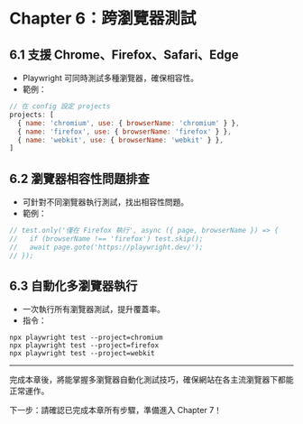 # Chapter 6：跨瀏覽器測試

## 6.1 支援 Chrome、Firefox、Safari、Edge
- Playwright 可同時測試多種瀏覽器，確保相容性。
- 範例：
```js
// 在 config 設定 projects
projects: [
  { name: 'chromium', use: { browserName: 'chromium' } },
  { name: 'firefox', use: { browserName: 'firefox' } },
  { name: 'webkit', use: { browserName: 'webkit' } },
]
```

## 6.2 瀏覽器相容性問題排查
- 可針對不同瀏覽器執行測試，找出相容性問題。
- 範例：
```js
// test.only('僅在 Firefox 執行', async ({ page, browserName }) => {
//   if (browserName !== 'firefox') test.skip();
//   await page.goto('https://playwright.dev/');
// });
```

## 6.3 自動化多瀏覽器執行
- 一次執行所有瀏覽器測試，提升覆蓋率。
- 指令：
```
npx playwright test --project=chromium
npx playwright test --project=firefox
npx playwright test --project=webkit
```

---

完成本章後，將能掌握多瀏覽器自動化測試技巧，確保網站在各主流瀏覽器下都能正常運作。

下一步：請確認已完成本章所有步驟，準備進入 Chapter 7！
